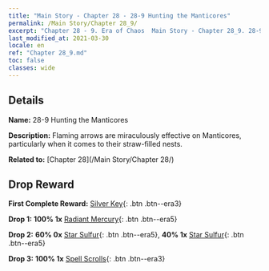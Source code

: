 ```yaml
---
title: "Main Story - Chapter 28 - 28-9 Hunting the Manticores"
permalink: /Main Story/Chapter 28_9/
excerpt: "Chapter 28 - 9. Era of Chaos  Main Story - Chapter 28_9. 28-9 Hunting the Manticores"
last_modified_at: 2021-03-30
locale: en
ref: "Chapter 28_9.md"
toc: false
classes: wide
---
```


## Details

 **Name:** 28-9 Hunting the Manticores

 **Description:** Flaming arrows are miraculously effective on Manticores, particularly when it comes to their straw-filled nests.

 **Related to:** [Chapter 28](/Main Story/Chapter 28/)

## Drop Reward

 **First Complete Reward:** [Silver Key](/Items/con_693/){: .btn .btn--era3}

 **Drop 1:** **100% 1x** [Radiant Mercury](/Items/mat_98/){: .btn .btn--era5}

 **Drop 2:** **60% 0x** [Star Sulfur](/Items/mat_92/){: .btn .btn--era5}, **40% 1x** [Star Sulfur](/Items/mat_92/){: .btn .btn--era5}

 **Drop 3:** **100% 1x** [Spell Scrolls](/Items/con_694/){: .btn .btn--era3}

